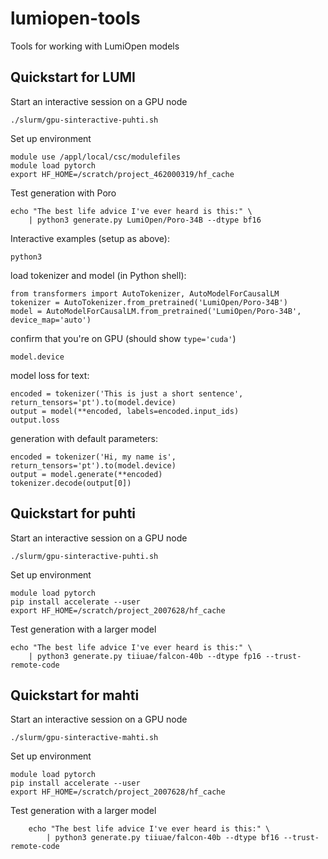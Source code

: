 # lumiopen-tools

Tools for working with LumiOpen models

## Quickstart for LUMI

Start an interactive session on a GPU node

```
./slurm/gpu-sinteractive-puhti.sh
```

Set up environment

```
module use /appl/local/csc/modulefiles
module load pytorch
export HF_HOME=/scratch/project_462000319/hf_cache
```

Test generation with Poro

```
echo "The best life advice I've ever heard is this:" \
    | python3 generate.py LumiOpen/Poro-34B --dtype bf16 
```

Interactive examples (setup as above):

```
python3
```

load tokenizer and model (in Python shell):

```
from transformers import AutoTokenizer, AutoModelForCausalLM
tokenizer = AutoTokenizer.from_pretrained('LumiOpen/Poro-34B')
model = AutoModelForCausalLM.from_pretrained('LumiOpen/Poro-34B', device_map='auto')
```

confirm that you're on GPU (should show `type='cuda'`)

```
model.device
```

model loss for text:

```
encoded = tokenizer('This is just a short sentence', return_tensors='pt').to(model.device)
output = model(**encoded, labels=encoded.input_ids)
output.loss
```

generation with default parameters:

```
encoded = tokenizer('Hi, my name is', return_tensors='pt').to(model.device)
output = model.generate(**encoded)
tokenizer.decode(output[0])
```

## Quickstart for puhti

Start an interactive session on a GPU node

```
./slurm/gpu-sinteractive-puhti.sh
```

Set up environment

```
module load pytorch
pip install accelerate --user
export HF_HOME=/scratch/project_2007628/hf_cache
```

Test generation with a larger model

```
echo "The best life advice I've ever heard is this:" \
    | python3 generate.py tiiuae/falcon-40b --dtype fp16 --trust-remote-code
```

## Quickstart for mahti

Start an interactive session on a GPU node

```
./slurm/gpu-sinteractive-mahti.sh
```

Set up environment

```
module load pytorch
pip install accelerate --user
export HF_HOME=/scratch/project_2007628/hf_cache
```

Test generation with a larger model

```
    echo "The best life advice I've ever heard is this:" \
        | python3 generate.py tiiuae/falcon-40b --dtype bf16 --trust-remote-code
```
